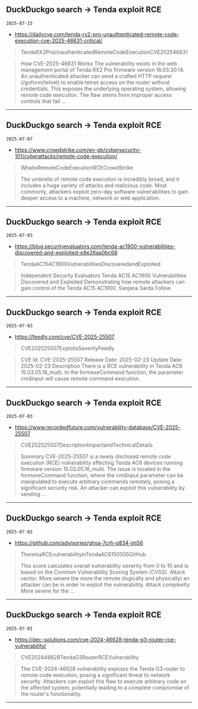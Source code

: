 ## DuckDuckgo search -> Tenda exploit RCE
`2025-07-15`

* https://dailycve.com/tenda-rx2-pro-unauthenticated-remote-code-execution-cve-2025-46631-critical/

<blockquote>
 TendaRX2ProUnauthenticatedRemoteCodeExecutionCVE202546631
</blockquote>
<blockquote>
How CVE-2025-46631 Works The vulnerability exists in the web management portal of Tenda RX2 Pro firmware version 16.03.30.14. An unauthenticated attacker can send a crafted HTTP request (/goform/telnet) to enable telnet access on the router without credentials. This exposes the underlying operating system, allowing remote code execution. The flaw stems from improper access controls that fail ...
</blockquote>

---

## DuckDuckgo search -> Tenda exploit RCE
`2025-07-07`

* https://www.crowdstrike.com/en-gb/cybersecurity-101/cyberattacks/remote-code-execution/

<blockquote>
 WhatisRemoteCodeExecutionRCECrowdStrike
</blockquote>
<blockquote>
The umbrella of remote code execution is incredibly broad, and it includes a huge variety of attacks and malicious code. Most commonly, attackers exploit zero-day software vulnerabilities to gain deeper access to a machine, network or web application.
</blockquote>

---

## DuckDuckgo search -> Tenda exploit RCE
`2025-07-03`

* https://blog.securityevaluators.com/tenda-ac1900-vulnerabilities-discovered-and-exploited-e8e26aa0bc68

<blockquote>
 TendaAC15AC1900VulnerabilitiesDiscoveredandExploited
</blockquote>
<blockquote>
Independent Security Evaluators Tenda AC15 AC1900 Vulnerabilities Discovered and Exploited Demonstrating how remote attackers can gain control of the Tenda AC15 AC1900. Sanjana Sarda Follow
</blockquote>

---

## DuckDuckgo search -> Tenda exploit RCE
`2025-07-03`

* https://feedly.com/cve/CVE-2025-25507

<blockquote>
 CVE202525507ExploitsSeverityFeedly
</blockquote>
<blockquote>
CVE Id: CVE-2025-25507 Release Date: 2025-02-23 Update Date: 2025-02-23 Description There is a RCE vulnerability in Tenda AC6 15.03.05.16_multi. In the formexeCommand function, the parameter cmdinput will cause remote command execution.
</blockquote>

---

## DuckDuckgo search -> Tenda exploit RCE
`2025-07-03`

* https://www.recordedfuture.com/vulnerability-database/CVE-2025-25507

<blockquote>
 CVE202525507DescriptionImpactandTechnicalDetails
</blockquote>
<blockquote>
Summary CVE-2025-25507 is a newly disclosed remote code execution (RCE) vulnerability affecting Tenda AC6 devices running firmware version 15.03.05.16_multi. The issue is located in the formexeCommand function, where the cmdinput parameter can be manipulated to execute arbitrary commands remotely, posing a significant security risk. An attacker can exploit this vulnerability by sending ...
</blockquote>

---

## DuckDuckgo search -> Tenda exploit RCE
`2025-07-02`

* https://github.com/advisories/ghsa-7crh-q834-jm56

<blockquote>
 ThereisaRCEvulnerabilityinTendaAC6150305GitHub
</blockquote>
<blockquote>
This score calculates overall vulnerability severity from 0 to 10 and is based on the Common Vulnerability Scoring System (CVSS). Attack vector: More severe the more the remote (logically and physically) an attacker can be in order to exploit the vulnerability. Attack complexity: More severe for the ...
</blockquote>

---

## DuckDuckgo search -> Tenda exploit RCE
`2025-07-01`

* https://dec-solutions.com/cve-2024-46628-tenda-g3-router-rce-vulnerability/

<blockquote>
 CVE202446628TendaG3RouterRCEVulnerability
</blockquote>
<blockquote>
The CVE-2024-46628 vulnerability exposes the Tenda G3 router to remote code execution, posing a significant threat to network security. Attackers can exploit this flaw to execute arbitrary code on the affected system, potentially leading to a complete compromise of the router's functionality.
</blockquote>

---

